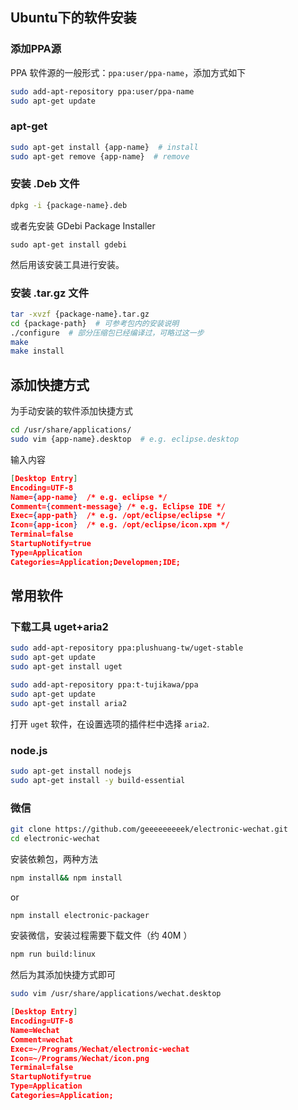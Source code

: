 ## Ubuntu下的软件安装

### 添加PPA源
PPA 软件源的一般形式：`ppa:user/ppa-name`，添加方式如下

``` bash
sudo add-apt-repository ppa:user/ppa-name
sudo apt-get update
```

### apt-get
``` bash
sudo apt-get install {app-name}  # install
sudo apt-get remove {app-name}  # remove
```

### 安装 .Deb 文件
``` bash
dpkg -i {package-name}.deb
```

或者先安装 GDebi Package Installer
```
sudo apt-get install gdebi
```
然后用该安装工具进行安装。

### 安装 .tar.gz 文件
``` bash
tar -xvzf {package-name}.tar.gz
cd {package-path}  # 可参考包内的安装说明
./configure  # 部分压缩包已经编译过，可略过这一步
make
make install
```

## 添加快捷方式

为手动安装的软件添加快捷方式

``` bash
cd /usr/share/applications/
sudo vim {app-name}.desktop  # e.g. eclipse.desktop
```

输入内容
``` json
[Desktop Entry]
Encoding=UTF-8
Name={app-name}  /* e.g. eclipse */
Comment={comment-message} /* e.g. Eclipse IDE */
Exec={app-path}  /* e.g. /opt/eclipse/eclipse */
Icon={app-icon}  /* e.g. /opt/eclipse/icon.xpm */
Terminal=false  
StartupNotify=true  
Type=Application  
Categories=Application;Developmen;IDE;
```


## 常用软件

### 下载工具 uget+aria2
``` bash
sudo add-apt-repository ppa:plushuang-tw/uget-stable
sudo apt-get update
sudo apt-get install uget
```

``` bash
sudo add-apt-repository ppa:t-tujikawa/ppa
sudo apt-get update
sudo apt-get install aria2
```

打开 `uget` 软件，在设置选项的插件栏中选择 `aria2`.

### node.js
``` bash
sudo apt-get install nodejs
sudo apt-get install -y build-essential
```

### 微信

``` bash
git clone https://github.com/geeeeeeeeek/electronic-wechat.git
cd electronic-wechat
```

安装依赖包，两种方法
``` bash
npm install&& npm install
```
or
``` bash
npm install electronic-packager
```

安装微信，安装过程需要下载文件（约 40M ）
``` bash
npm run build:linux
```
然后为其添加快捷方式即可

``` bash
sudo vim /usr/share/applications/wechat.desktop
```

``` json
[Desktop Entry]
Encoding=UTF-8
Name=Wechat
Comment=wechat
Exec=~/Programs/Wechat/electronic-wechat
Icon=~/Programs/Wechat/icon.png
Terminal=false  
StartupNotify=true  
Type=Application  
Categories=Application;
```
